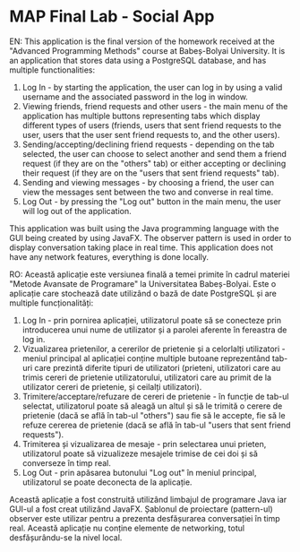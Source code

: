 # MAP Final Lab - Social App

EN: This application is the final version of the homework received at the "Advanced Programming Methods" course at Babeș-Bolyai University.
It is an application that stores data using a PostgreSQL database, and has multiple functionalities:
1. Log In - by starting the application, the user can log in by using a valid username and the associated password in the log in window.
2. Viewing friends, friend requests and other users - the main menu of the application has multiple buttons representing tabs which display different types of users (friends, users that sent friend requests to the user, users that the user sent friend requests to, and the other users).
3. Sending/accepting/declining friend requests - depending on the tab selected, the user can choose to select another and send them a friend request (if they are on the "others" tab) or either accepting or declining their request (if they are on the "users that sent friend requests" tab).
4. Sending and viewing messages - by choosing a friend, the user can view the messages sent between the two and converse in real time.
5. Log Out - by pressing the "Log out" button in the main menu, the user will log out of the application.

This application was built using the Java programming language with the GUI being created by using JavaFX. The observer pattern is used in order to display conversation taking place in real time.
This application does not have any network features, everything is done locally.

RO: Această aplicație este versiunea finală a temei primite în cadrul materiei "Metode Avansate de Programare" la Universitatea Babeș-Bolyai.
Este o aplicație care stochează date utilizând o bază de date PostgreSQL și are multiple funcționalități:
1. Log In - prin pornirea aplicației, utilizatorul poate să se conecteze prin introducerea unui nume de utilizator și a parolei aferente în fereastra de log in.
2. Vizualizarea prietenilor, a cererilor de prietenie și a celorlalți utilizatori - meniul principal al aplicației conține multiple butoane reprezentând tab-uri care prezintă diferite tipuri de utilizatori (prieteni, utilizatori care au trimis cereri de prietenie utilizatorului, utilizatori care au primit de la utilizator cereri de prietenie, și ceilalți utilizatori).
3. Trimitere/acceptare/refuzare de cereri de prietenie - în funcție de tab-ul selectat, utilizatorul poate să aleagă un altul și să le trimită o cerere de prietenie (dacă se află în tab-ul "others") sau fie să le accepte, fie să le refuze cererea de prietenie (dacă se află în tab-ul "users that sent friend requests").
4. Trimiterea și vizualizarea de mesaje - prin selectarea unui prieten, utilizatorul poate să vizualizeze mesajele trimise de cei doi și să converseze în timp real.
5. Log Out - prin apăsarea butonului "Log out" în meniul principal, utilizatorul se poate deconecta de la aplicație.

Această aplicație a fost construită utilizând limbajul de programare Java iar GUI-ul a fost creat utilizând JavaFX. Șablonul de proiectare (pattern-ul) observer este utilizar pentru a prezenta desfășurarea conversației în timp real.
Această aplicație nu conține elemente de networking, totul desfășurându-se la nivel local.
